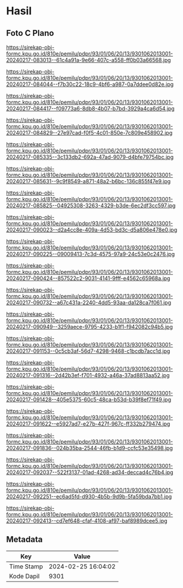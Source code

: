 # Hasil

## Foto C Plano

https://sirekap-obj-formc.kpu.go.id/810e/pemilu/pdpr/93/01/06/20/13/9301062013001-20240217-083013--61c4a91a-9e66-407c-a558-ff0b03a66568.jpg

https://sirekap-obj-formc.kpu.go.id/810e/pemilu/pdpr/93/01/06/20/13/9301062013001-20240217-084044--f7b30c22-18c9-4bf6-a987-0a7ddee0d82e.jpg

https://sirekap-obj-formc.kpu.go.id/810e/pemilu/pdpr/93/01/06/20/13/9301062013001-20240217-084417--f09773a6-8db8-4b07-b7bd-3929a4ca6d54.jpg

https://sirekap-obj-formc.kpu.go.id/810e/pemilu/pdpr/93/01/06/20/13/9301062013001-20240217-084829--27e97cad-f0f5-4c01-850e-7c809e458902.jpg

https://sirekap-obj-formc.kpu.go.id/810e/pemilu/pdpr/93/01/06/20/13/9301062013001-20240217-085335--3c133db2-692a-47ad-9079-d4bfe79754bc.jpg

https://sirekap-obj-formc.kpu.go.id/810e/pemilu/pdpr/93/01/06/20/13/9301062013001-20240217-085631--9c9f8549-a871-48a2-b6bc-136c855f47e9.jpg

https://sirekap-obj-formc.kpu.go.id/810e/pemilu/pdpr/93/01/06/20/13/9301062013001-20240217-085825--04925308-3263-4329-b3de-6ec2df3cc597.jpg

https://sirekap-obj-formc.kpu.go.id/810e/pemilu/pdpr/93/01/06/20/13/9301062013001-20240217-090023--d2a4cc8e-409a-4d53-bd3c-d5a806e478e0.jpg

https://sirekap-obj-formc.kpu.go.id/810e/pemilu/pdpr/93/01/06/20/13/9301062013001-20240217-090225--09009413-7c3d-4575-97a9-24c53e0c2476.jpg

https://sirekap-obj-formc.kpu.go.id/810e/pemilu/pdpr/93/01/06/20/13/9301062013001-20240217-090424--857522c2-9031-4141-9fff-e4562c65968a.jpg

https://sirekap-obj-formc.kpu.go.id/810e/pemilu/pdpr/93/01/06/20/13/9301062013001-20240217-090732--a67c431a-2240-4dd5-93aa-da128ca7f061.jpg

https://sirekap-obj-formc.kpu.go.id/810e/pemilu/pdpr/93/01/06/20/13/9301062013001-20240217-090949--3259aece-9795-4233-b1f1-f942082c94b5.jpg

https://sirekap-obj-formc.kpu.go.id/810e/pemilu/pdpr/93/01/06/20/13/9301062013001-20240217-091153--0c5cb3af-56d7-4298-9468-c1bcdb7acc1d.jpg

https://sirekap-obj-formc.kpu.go.id/810e/pemilu/pdpr/93/01/06/20/13/9301062013001-20240217-091316--2d42b3ef-f701-4932-a46a-37ad8813aa52.jpg

https://sirekap-obj-formc.kpu.go.id/810e/pemilu/pdpr/93/01/06/20/13/9301062013001-20240217-091428--405e5375-60c5-48ca-b53d-b39f8ef71f49.jpg

https://sirekap-obj-formc.kpu.go.id/810e/pemilu/pdpr/93/01/06/20/13/9301062013001-20240217-091622--e5927ad7-e27b-427f-967c-ff332b279474.jpg

https://sirekap-obj-formc.kpu.go.id/810e/pemilu/pdpr/93/01/06/20/13/9301062013001-20240217-091836--024b35ba-2544-46fb-b1d9-ccfc53e35498.jpg

https://sirekap-obj-formc.kpu.go.id/810e/pemilu/pdpr/93/01/06/20/13/9301062013001-20240217-092037--522f3137-01ad-4268-ad34-deccad4c76b4.jpg

https://sirekap-obj-formc.kpu.go.id/810e/pemilu/pdpr/93/01/06/20/13/9301062013001-20240217-092251--ec6ad5fd-d930-4b5b-9d9b-5fa59bda7bb1.jpg

https://sirekap-obj-formc.kpu.go.id/810e/pemilu/pdpr/93/01/06/20/13/9301062013001-20240217-092413--cd7ef648-cfaf-4108-af97-baf8989dcee5.jpg


## Metadata

| Key        | Value               |
| ---------- | ------------------- |
| Time Stamp | 2024-02-25 16:04:02 |
| Kode Dapil | 9301                |



